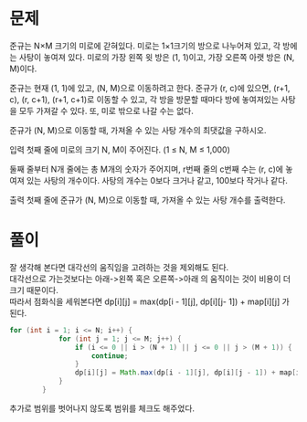 # 문제

준규는 N×M 크기의 미로에 갇혀있다. 미로는 1×1크기의 방으로 나누어져 있고, 
각 방에는 사탕이 놓여져 있다. 미로의 가장 왼쪽 윗 방은 (1, 1)이고, 가장 오른쪽 아랫 방은 (N, M)이다.

준규는 현재 (1, 1)에 있고, (N, M)으로 이동하려고 한다. 준규가 (r, c)에 있으면,
(r+1, c), (r, c+1), (r+1, c+1)로 이동할 수 있고, 각 방을 방문할 때마다 방에 놓여져있는 사탕을 모두 가져갈 수 있다. 또, 미로 밖으로 나갈 수는 없다.

준규가 (N, M)으로 이동할 때, 가져올 수 있는 사탕 개수의 최댓값을 구하시오.

입력
첫째 줄에 미로의 크기 N, M이 주어진다. (1 ≤ N, M ≤ 1,000)

둘째 줄부터 N개 줄에는 총 M개의 숫자가 주어지며, r번째 줄의 c번째 수는 (r, c)에 놓여져 있는 사탕의 개수이다. 사탕의 개수는 0보다 크거나 같고, 100보다 작거나 같다.

출력
첫째 줄에 준규가 (N, M)으로 이동할 때, 가져올 수 있는 사탕 개수를 출력한다.


# 풀이
잘 생각해 본다면 대각선의 움직임을 고려하는 것을 제외해도 된다.   
대각선으로 가는것보다는 아래->왼쪽 혹은 오른쪽->아래 의 움직이는 것이 비용이 더 크기 때문이다.   
따라서 점화식을 세워본다면 dp[i][j] = max(dp[i - 1][j], dp[i][j- 1]) + map[i][j] 가 된다.   
```java
for (int i = 1; i <= N; i++) {
			for (int j = 1; j <= M; j++) {
				if (i <= 0 || i > (N + 1) || j <= 0 || j > (M + 1)) {
					continue;
				}
				dp[i][j] = Math.max(dp[i - 1][j], dp[i][j - 1]) + map[i][j];
			}
		}
```
추가로 범위를 벗어나지 않도록 범위를 체크도 해주었다.   
